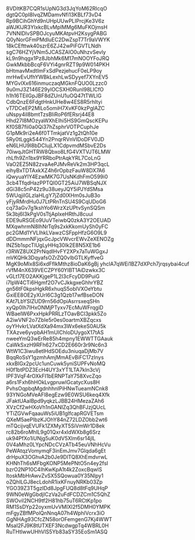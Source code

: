 8VDItKB7CQR1sUpNG3d3JqYoM62RIcqO
dgtQC0pI8IvqZMDamvNfi13KBLf73vD4
Rp9BCihGhYd9nUHpUUwPLIPrcjKe3V6z
aWJKlJR3YIxkcBLvMpIMMg6MuFKOjmsH
7VNNIDIvSPBOJcyuMKAtpvH2KsygPABG
Q0yNorGFmPMdluEC2DwZspT7Tr9aVWYK
18kCEfttwk40szrE6ZJ42wPiFGVTLNdh
sgC76HZYjVNm5JCASZAlO0uNhzvSevly
kL9n9hqgx1Pz8JbhMk6M17mNOOYFoJRQ
GwkMkbbBcqF6VYi4gnrRZT9p9W014PKH
bHtmavMxdtImFxSdPezjehucF0eLP9oy
mrHwEvUfhYWBkLexhLwSDyyef7XYnEV5
MYGvlXx616inmuczaqMGknFQUO0Lzzc0
9u0mJ3Z146E29ylOCSXH0RunI98LlCfO
h1h16TEilGpJBF8dZUnU1uOQ47tTWLlG
CdbQnzE6FdgtHnkUHe8w4ES8R5rhItyi
vT7DCeEP2MlLo5omiH7XvKF0kzPglAZC
uNspy4iI8bmtTzsBIiRoP6fERsrj44E8
Hhd27I8MOzyaWXhEIhi5HS9GmQscKEPu
Kf0SB7fii0a0Qi37hZsphrVOTPCuphJe
G1pMk9ri2eA6f0TTmkjatVz1g2tQh10e
5Ry0tLggk544Yn2PnqrRVnVIDoDFV0JD
eN6LHU9I8bDCIujLX1CdpvmdMSbvE2Ds
70iwqJtGHTRW8Qbxo8LfG4VXTVJT6LMW
rhLfh9Zn1bx9YRRboPtrAqkYRL7CoLnG
VaO2EZ5N82zvaAePJMvReVk2m3HP3qcL
eihyBxTDTAxkXZ4h6rOpbzFauW8DX7A6
iQwyuaYlY4EzwMK7G7UsNKdhFmO599i0
3cb4TfqdHazPPTQI0GT25AiJ7WBSqNJX
dGi38c5nP42z9u38ueyJQY5iPJYdSMsa
5WUqjiIGLzlaHLgY7jZd0lXHm0sJuB3o
yFjyRMrdHu0J7LtPRnTnSU4S9CqUDoG6
cq73aGv7g1kshYo6WrzXzUPtvSynSQSm
5k3bj6I3kPgV0sTtjAplxeHRthJ8cuul
EDE9uRSGEo9UuVTeiwbQ0zkA3Y2OEUAD
MXqwhrmN8IhNrTq9s2xkKkomUySh0yFC
pc2GMd1YVLIhkLVawzCSFppHfzG6O9L9
dDDmmmNFjqxGcJpcVWvcrEWvZeXENOZg
lNZ5b1spcTlUgLyHHq30Ik2E8N5XE1b6
r3RWZ8UX2PrNqdIHvFY2XPx7aTuWGgxJ
mVKQHk3DqyafsOZrZQ0vlbGTLKyffveG
MgK9oMlx8Si6xdFflkMthz8ioDaK6gBj
yhclA7qWEi1BZ7dXPch7jrqsybai4cuf
rVfM4nX639VECZPY60YIBT1AiDzwkx3C
vGLt17EO2AKKjgeP1L2I3cFcyDD9PuiG
i7IpW4CTi6Hgmf2O7vCJkkgxeGhhrYBZ
gn56tF0kpsHgkR6xhuqS5oblVXOeYbtu
GxiEE8OE2yXUrI6C3g1Qzb17wfBseDON
KAt7LbYSlZUD9rn56dOpiAsrrsxeqSHn
xyQp0lh7IHxONMjPTyxv7EcMuWFrqgiD
WBaelW6PxxHpkPRRLzTOavBCI3pkk5Zo
A2iwVNF2o7ZbIe5r0es0oartmXBZqcxs
oyYHvkrLVatXdXa94mx3Wx6ekeS0AU5k
TXAzve6yvpbAH1mUlChIoDUygoX17tAS
nweeYmQ3wErRe85h4mpny1EWWTTGAauk
CaWkSxzH9RFh627xCD2E660r3r9Nc6n3
WtW1C3iwu8etlHdSOEdu3niuqaDjMb7V
BqqRoSsY1gzmhAmjMmAEvBiFC17zInys
xkxBIGx2pcUc1unCuwk5yniSUPFvNoMQ
H0f1btPDZ3EcH4UY3xYT1LTA7kln3cVj
IPF3VqF4rOXkFI1bERNPTaY758XvcZqo
a6rs1Fxh6hHOkLvgpruwlGcatycXus8H
PvhsOqpbqMgdnhhnIPiHNwTueamNCnk8
93YNGoMVeAFl8egEzw9E0WSU6keq4Xfk
JFaktUAaIBpd9yqkzLJBB24HMezaZAh6
XVzCf2wHXoVh1nGANIZq3QhBFJzjQUcL
YTiZGVwFqaauWs5iUB1gIfcapRGVETsm
QXeM5aePIbzKJOhY84nZ72LDZObb2wt6
mTQcijvqEVUFk1ZXMyXT5SiVmWr1D8ek
rc82b6roMhIL9g01Qxr4xIdWXb8g6Srz
uk94PfXo1iUNjg5uK0dV5Xlm6sr14jlL
0V4aMhz0LYpcNDcCVzATb45euVNhHcVu
PeWAtqzVomymqF3inEmJmv7Glqda6gEt
drHpuX3OGhvA2b0Je9DlTQ8XhEmdvrwL
KHNhTh6sMFbgKONP5MePNtO5n4ey2fsI
bzrO2NP10C4IhKwKpA1t4k2ZoxcBqwlS
ltoskMbHrAwvZvSX5SQowua0Y35NIpy1
oZQhILGJ8ecLdohR1ixKFnuyNRKb03Zp
YGO39Z3T5gzIDd8JpgFUQ8d8tFq9UHqP
9WN0eWgGbdjICzVa2uFdFCDZCm1C5QhZ
SWOvil2NCH9tf2H81hb75uT6RCtKp1po
RM1SsDYp22oyxmUvVMIXl2f5DMH0YMPK
mFgyZBfMPolQnNnqA07h4WphlVcrx3iO
GgNHAg93CfcZN58orOFemgenG7Kj4WWT
MsaI2FJ9K8tUTXEF3NcdwgpTq4WBRL0H
RuTHtlwwUHhVlS5Yb83aSY35EoSm1ASQ

